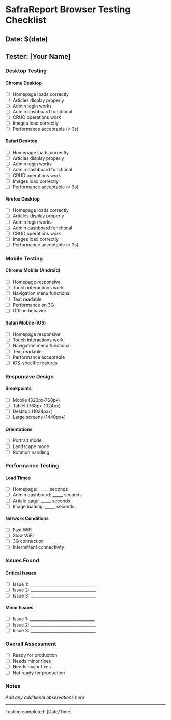# SafraReport Browser Testing Checklist

## Date: $(date)
## Tester: [Your Name]

### Desktop Testing

#### Chrome Desktop
- [ ] Homepage loads correctly
- [ ] Articles display properly
- [ ] Admin login works
- [ ] Admin dashboard functional
- [ ] CRUD operations work
- [ ] Images load correctly
- [ ] Performance acceptable (< 3s)

#### Safari Desktop
- [ ] Homepage loads correctly
- [ ] Articles display properly
- [ ] Admin login works
- [ ] Admin dashboard functional
- [ ] CRUD operations work
- [ ] Images load correctly
- [ ] Performance acceptable (< 3s)

#### Firefox Desktop
- [ ] Homepage loads correctly
- [ ] Articles display properly
- [ ] Admin login works
- [ ] Admin dashboard functional
- [ ] CRUD operations work
- [ ] Images load correctly
- [ ] Performance acceptable (< 3s)

### Mobile Testing

#### Chrome Mobile (Android)
- [ ] Homepage responsive
- [ ] Touch interactions work
- [ ] Navigation menu functional
- [ ] Text readable
- [ ] Performance on 3G
- [ ] Offline behavior

#### Safari Mobile (iOS)
- [ ] Homepage responsive
- [ ] Touch interactions work
- [ ] Navigation menu functional
- [ ] Text readable
- [ ] Performance acceptable
- [ ] iOS-specific features

### Responsive Design

#### Breakpoints
- [ ] Mobile (320px-768px)
- [ ] Tablet (768px-1024px)
- [ ] Desktop (1024px+)
- [ ] Large screens (1440px+)

#### Orientations
- [ ] Portrait mode
- [ ] Landscape mode
- [ ] Rotation handling

### Performance Testing

#### Load Times
- [ ] Homepage: _____ seconds
- [ ] Admin dashboard: _____ seconds
- [ ] Article page: _____ seconds
- [ ] Image loading: _____ seconds

#### Network Conditions
- [ ] Fast WiFi
- [ ] Slow WiFi
- [ ] 3G connection
- [ ] Intermittent connectivity

### Issues Found

#### Critical Issues
- [ ] Issue 1: ________________________________
- [ ] Issue 2: ________________________________
- [ ] Issue 3: ________________________________

#### Minor Issues
- [ ] Issue 1: ________________________________
- [ ] Issue 2: ________________________________
- [ ] Issue 3: ________________________________

### Overall Assessment

- [ ] Ready for production
- [ ] Needs minor fixes
- [ ] Needs major fixes
- [ ] Not ready for production

### Notes
_Add any additional observations here_

---
Testing completed: [Date/Time]
